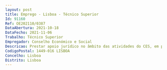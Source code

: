 ```yaml
--- 
layout: post
title: Emprego - Lisboa - Técnico Superior
Id: 91160
Ref: OE202110/0387
DataAbertura: 2021-10-18
DataFecho: 2021-11-06
Trabalho: Técnico Superior
Empregador: Conselho Económico e Social
Descricao: Prestar apoio jurídico no âmbito das atividades do CES, em particular Arbitragem obrigatória Concertação Social  Processo de constituição do CES Proteção de dados Pareceres Jurídicos.
CodigoPostal: 1449-016 LISBOA
Concelho: Lisboa
Distrito: Lisboa
--- 
```

